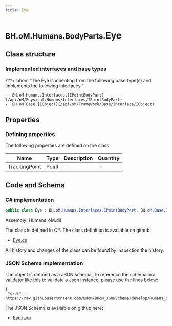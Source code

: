```yaml
---
title: Eye
---
```


# <small>BH.oM.Humans.BodyParts.</small>**Eye**



## Class structure

### Implemented interfaces and base types

???+ bhom "The Eye is inheriting from the following base type(s) and implements the following interfaces:"

    -  BH.oM.Humans.Interfaces.[IPointBodyPart](/api/oM/Physical/Humans/Interfaces/IPointBodyPart)
    -  BH.oM.Base.[IObject](/api/oM/Framework/Base/Interface/IObject)


## Properties



### Defining properties

The following properties are defined on the class

| Name             | Type             | Description      | Quantity         |
|------------------|------------------|------------------|------------------|
| TrackingPoint | [Point](/api/oM/Dimensional/Geometry/Vector/Point) | - | - |


## Code and Schema

### C# implementation

``` C# title="C#"
public class Eye : BH.oM.Humans.Interfaces.IPointBodyPart, BH.oM.Base.IObject
```

Assembly: Humans_oM.dll

The class is defined in C#. The class definition is available on github:

- [Eye.cs](https://github.com/BHoM/BHoM/blob/develop/Humans_oM/BodyParts\Eye.cs)

All history and changes of the class can be found by inspection the history.
### JSON Schema implementation

The object is defined as a JSON schema. To reference the schema in a validator like [this](https://www.jsonschemavalidator.net/) to validate a Json instance, please use the lines below:

``` { .json .copy .select } title="JSON Schema"
{
 "$ref" : https://raw.githubusercontent.com/BHoM/BHoM_JSONSchema/develop/Humans_oM/BodyParts/Eye.json}
```

The JSON Schema is available on github here:

- [Eye.json](https://github.com/BHoM/BHoM_JSONSchema/blob/develop/Humans_oM/BodyParts/Eye.json)
